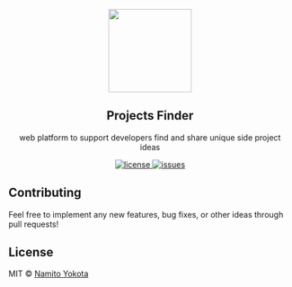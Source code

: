 <p align="center">
  <img src="https://img.icons8.com/doodle/148/000000/pinguin.png" height="148">
  <h2 align="center">Projects Finder</h2>
  <p align="center">web platform to support developers find and share unique side project ideas<p>
  <p align="center">
    <a href="https://github.com/namitoyokota/project-finder/blob/master/license">
      <img src="https://img.shields.io/github/license/namitoyokota/projects-finder?color=yellow" alt="license"/>
    </a>
    <a href="https://github.com/kamranahmedse/pennywise/releases">
	    <img src="https://img.shields.io/github/issues/namitoyokota/projects-finder?color=green" alt="issues">
    </a>
  </p>
</p>

## Contributing
Feel free to implement any new features, bug fixes, or other ideas through pull requests!

## License
MIT &copy; [Namito Yokota](https://twitter.com/namitoyokota)
